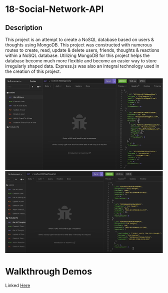 # 18-Social-Network-API

## Description

This project is an attempt to create a NoSQL database based on users & thoughts using MongoDB. This project was constructed with numerous routes to create, read, update & delete users, friends, thoughts & reactions within a NoSQL database. Utilizing MongoDB for this project helps the database become much more flexible and become an easier way to store irregularly shaped data. Express.js was also an integral technology used in the creation of this project.

![App Screenshot](https://github.com/noahfajarda/18-Social-Network-API/blob/main/Assets/personal/Screenshot%202023-02-22%20at%2011.21.22%20AM.png)
![App Screenshot](https://github.com/noahfajarda/18-Social-Network-API/blob/main/Assets/personal/Screenshot%202023-02-22%20at%2011.21.56%20AM.png)

# Walkthrough Demos

Linked [Here](https://drive.google.com/drive/u/0/folders/1r6ao1Lp-J4nqSgq7Ed2hIJyEod-wdDXE)
